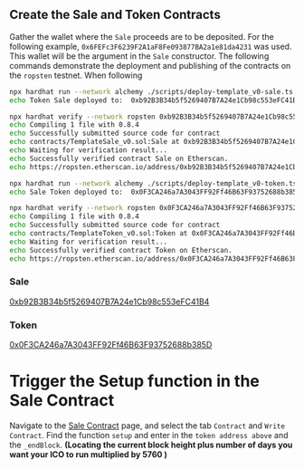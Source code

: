 ## Create the Sale and Token Contracts
Gather the wallet where the `Sale` proceeds are to be deposited. For the following example, `0x6FEFc3F6239F2A1aF8Fe093877BA2a1e81da4231` was used. This wallet will be the argument in the `Sale` constructor. The following commands demonstrate the deployment and publishing of the contracts on the `ropsten` testnet. When following 

```bash 
npx hardhat run --network alchemy ./scripts/deploy-template_v0-sale.ts 
echo Token Sale deployed to:  0xb92B3B34b5f5269407B7A24e1Cb98c553eFC41B4

npx hardhat verify --network ropsten 0xb92B3B34b5f5269407B7A24e1Cb98c553eFC41B4 '0x6FEFc3F6239F2A1aF8Fe093877BA2a1e81da4231'  
echo Compiling 1 file with 0.8.4
echo Successfully submitted source code for contract
echo contracts/TemplateSale_v0.sol:Sale at 0xb92B3B34b5f5269407B7A24e1Cb98c553eFC41B4 for verification on Etherscan. 
echo Waiting for verification result...
echo Successfully verified contract Sale on Etherscan.
echo https://ropsten.etherscan.io/address/0xb92B3B34b5f5269407B7A24e1Cb98c553eFC41B4#code

npx hardhat run --network alchemy ./scripts/deploy-template_v0-token.ts 
echo Sale Token deployed to:  0x0F3CA246a7A3043FF92Ff46B63F93752688b385D

npx hardhat verify --network ropsten 0x0F3CA246a7A3043FF92Ff46B63F93752688b385D "0xb92B3B34b5f5269407B7A24e1Cb98c553eFC41B4" 
echo Compiling 1 file with 0.8.4
echo Successfully submitted source code for contract
echo contracts/TemplateToken_v0.sol:Token at 0x0F3CA246a7A3043FF92Ff46B63F93752688b385D for verification on Etherscan. 
echo Waiting for verification result...
echo Successfully verified contract Token on Etherscan.
echo https://ropsten.etherscan.io/address/0x0F3CA246a7A3043FF92Ff46B63F93752688b385D#code
```
### Sale 
[0xb92B3B34b5f5269407B7A24e1Cb98c553eFC41B4](https://ropsten.etherscan.io/address/0xb92B3B34b5f5269407B7A24e1Cb98c553eFC41B4#code)

### Token
[0x0F3CA246a7A3043FF92Ff46B63F93752688b385D](https://ropsten.etherscan.io/address/0x0F3CA246a7A3043FF92Ff46B63F93752688b385D#code)

# Trigger the Setup function in the Sale Contract
Navigate to the [Sale Contract](https://ropsten.etherscan.io/address/0xb92B3B34b5f5269407B7A24e1Cb98c553eFC41B4#code) page, and select the tab `Contract` and `Write Contract`. Find the function `setup` and enter in the `token address above` and the `_endBlock`. __(Locating the current block height plus number of days you want your ICO to run multiplied by 5760 )__ 